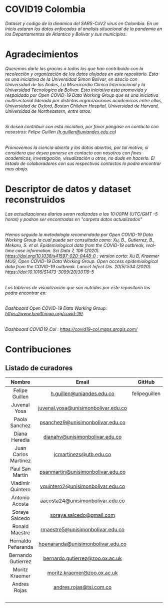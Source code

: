 # COVID19 Colombia 
###### Dataset y codigo de la dinamica del SARS-CoV2 virus en Colombia. En un inicio estaran los datos enfocados al analisis situacional de la pandemia en los Departamentos de Atlantico y Bolivar y sus municipios. 

# Agradecimientos
###### Queremos darle las gracias a todos los que han contribuido con la recolección y organización de los datos alojados en este repositorio. Esta es una iniciativa de la Universidad Simon Bolivar, en asocio con Universidad de los Andes, La Misericordia Clinica Internacional y la Universidad Tecnologica de Bolivar. Esta iniciativa esta promovida y respaldada por Open COVID-19 Data Working Group que es una iniciativa multisectorial liderada por distintas organizaciones academicas entre ellas, Universidad de Oxford, Boston Children Hospital, Universidad de Harvard, Universidad de Northeastern, entre otros.
###### Si desea contribuir con esta iniciativa, por favor pongase en contacto con nosostros: Felipe Guillen (h.guillen@uniandes.edu.co)  
###### Promovemos la ciencia abierta y los datos abiertos, por tal motivo, si considera que desea ponerse en contacto con nosotros con fines academicos, investigación, visualización u otros, no dude en hacerlo. El listado de colaboradores con sus respectivos contactos lo podra encontrar mas abajo.  

# Descriptor de datos y dataset reconstruidos
###### Las actualizaciones diarias seran realizadas a las 10:00PM (UTC/GMT -5 horas) y podran ser encontradas en "carpeta datos actualizados" 
###### Hemos seguido la metodologia recomendada por Open COVID-19 Data Working Group la cual puede ser consultada como: Xu, B., Gutierrez, B., Mekaru, S. et al. Epidemiological data from the COVID-19 outbreak, real-time case information. Sci Data 7, 106 (2020). https://doi.org/10.1038/s41597-020-0448-0 ; version corta: Xu B, Kraemer MUG, Open COVID-19 Data Working Group. Open access epidemiological data from the COVID-19 outbreak. Lancet Infect Dis. 20(5):534 (2020). https://doi:10.1016/S1473-3099(20)30119-5
###### Los tableros de visualización que son nutridos por este repositorio los podra encontrar en: 
###### Dashboard Open COVID-19 Data Working Group: https://www.healthmap.org/covid-19/ 
###### Dashboard COVID19_Col : https://covid19-col.maps.arcgis.com/

# Contribuciones
## Listado de curadores

|        Nombre        |                 Email                 |     GitHub    |     Twitter    |      Afiliacion     |
|:--------------------:|:-------------------------------------:|:-------------:|:--------------:|:-------------------:|
| Felipe Guillen       | h.guillen@uniandes.edu.co             | felipeguillen | @pipeguillenMD | Uniandes,USB, LMCI  |
| Juvenal Yosa         | juvenal.yosa@unisimonbolivar.edu.co   |               |                | USB                 |
| Paola Sanchez        | psanchez9@unisimonbolivar.edu.co      |               |                | USB                 |
| Diana Heredia        | dianahv@unisimonbolivar.edu.co        |               |                | USB                 |
| Juan Carlos Martinez | jcmartinezs@utb.edu.co                |               |                | UTB                 |
| Paul San Martin      | psanmartin@unisimonbolivar.edu.co     |               |                | USB                 |
| Vladimir Quintero    | vquintero2@unisimonbolivar.edu.co     |               |                | USB                 |
| Antonio Acosta       | aacosta24@unisimonbolivar.edu.co      |               |                | USB                 |
| Soraya Salcedo       | soraya.salcedo@gmail.com              |               |                | USB                 |
| Ronald Maestre       | rmaestre5@unisimonbolivar.edu.co      |               |                | USB                 |
| Hernaldo Peñaranda   | hpenaranda@unisimonbolivar.edu.co     |               |                | USB                 |
| Bernando Gutierrez   | bernardo.gutierrez@zoo.ox.ac.uk       |               |                | Oxford              |
| Moritz Kraemer       | moritz.kraemer@zoo.ox.ac.uk           |               |                | Oxford, BCH         |     
| Andres Rojas         | andres.rojas@tsi.com.co               |               |                | TSI                 |
|                      |                                       |               |                |                     |
|                      |                                       |               |                |                     |
|                      |                                       |               |                |                     |
|                      |                                       |               |                |                     |

